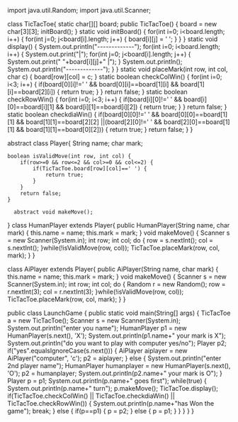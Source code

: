 import java.util.Random;
import java.util.Scanner;

class TicTacToe{
	static char[][] board;
	public TicTacToe() {
		board = new char[3][3];
		initBoard();
	}
	static void initBoard() {
		for(int i=0; i<board.length; i++) {
			for(int j=0; j<board[i].length; j++) {
				board[i][j] = ' ';
			}
		}
	}
	static void display() {
		System.out.println("-------------");
		for(int i=0; i<board.length; i++) {
			System.out.print("|");
			for(int j=0; j<board[i].length; j++) {
				System.out.print(" "+board[i][j]+" |");
			}
			System.out.println();
			System.out.println("-------------");
		}
	}
	static void placeMark(int row, int col, char c) {
		board[row][col] = c;
	}
	static boolean checkColWin() {
		for(int i=0; i<3; i++) {
			if(board[0][i]!=' ' && board[0][i]==board[1][i] && board[1][i]==board[2][i]) {
				return true;
			}
		}
		return false;
	}
	static boolean checkRowWin() {
		for(int i=0; i<3; i++) {
			if(board[i][0]!=' ' && board[i][0]==board[i][1] && board[i][1]==board[i][2]) {
				return true;
			}
		}
		return false;
	}
	static boolean checkdiaWin() {
			if(board[0][0]!=' ' && board[0][0]==board[1][1] && board[1][1]==board[2][2]
					||(board[2][0]!=' ' && board[2][0]==board[1][1] && board[1][1]==board[0][2])) {
				return true;
			}
			return false;
	}
}

abstract class Player{
	String name;
	char mark;

	boolean isValidMove(int row, int col) {
		if(row>=0 && row<=2 && col>=0 && col<=2) {
			if(TicTacToe.board[row][col]==' ') {
				return true;
			}
		}
		return false;
	}

	  abstract void makeMove();
}
class HumanPlayer extends Player{
	public HumanPlayer(String name, char mark) {
		this.name = name;
		this.mark = mark;
	}
	 void makeMove() {
		 Scanner s = new Scanner(System.in);
		 int row;
		 int col;
		 do {
			 row = s.nextInt();
			 col = s.nextInt();
		 }while(!isValidMove(row, col));
		 TicTacToe.placeMark(row, col, mark);
	}
}

class AiPlayer extends Player{
	public AiPlayer(String name, char mark) {
		this.name = name;
		this.mark = mark;
	}
	 void makeMove() {
		 Scanner s = new Scanner(System.in);
		 int row;
		 int col;
		 do {
			 Random r = new Random();
			 row = r.nextInt(3);
			 col = r.nextInt(3);
		 }while(!isValidMove(row, col));
		 TicTacToe.placeMark(row, col, mark);
	}
}

public class LaunchGame {
	public static void main(String[] args) {
		TicTacToe a = new TicTacToe();
		Scanner s = new Scanner(System.in);
		System.out.println("enter you name");
		HumanPlayer p1 = new HumanPlayer(s.next(), 'X');
		System.out.println(p1.name+"  your mark is X");
		System.out.println("do you want to play with computer yes/no");
		Player p2;
		if("yes".equalsIgnoreCase(s.next())) {
			AiPlayer aiplayer = new AiPlayer("computer", 'c');
			p2 = aiplayer;
		}
		else {
			System.out.println("enter 2nd player name");
			HumanPlayer humanplayer = new HumanPlayer(s.next(), 'O');
			p2 = humanplayer;
			System.out.println(p2.name+"  your mark is O");
		}
		Player p = p1;
		System.out.println(p.name+" goes first");
		while(true) {
			System.out.println(p.name+" turn");
		p.makeMove();
		TicTacToe.display();
		if(TicTacToe.checkColWin() || TicTacToe.checkdiaWin() || TicTacToe.checkRowWin()) {
			System.out.println(p.name+"has Won the game");
			break;
		}
		else {
			if(p==p1) {
				p = p2;
			}
			else {
				p = p1;
			}
		}
		}
	}
}
